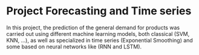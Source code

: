 # Project Forecasting and Time series

In this project, the prediction of the general demand for products was carried out using different machine learning models, both classical (SVM, KNN, ...), as well as specialized in time series (Exponential Smoothing) and some based on neural networks like (RNN and LSTM).
